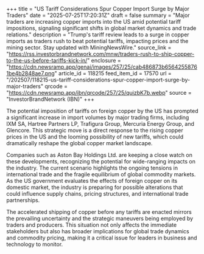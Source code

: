 +++
title = "US Tariff Considerations Spur Copper Import Surge by Major Traders"
date = "2025-07-25T17:20:31Z"
draft = false
summary = "Major traders are increasing copper imports into the US amid potential tariff impositions, signaling significant shifts in global market dynamics and trade relations."
description = "Trump's tariff review leads to a surge in copper imports as traders rush to beat potential tariffs, impacting prices and the mining sector. Stay updated with MiningNewsWire."
source_link = "https://rss.investorbrandnetwork.com/mnw/traders-rush-to-ship-copper-to-the-us-before-tariffs-kick-in/"
enclosure = "https://cdn.newsramp.app/genai/images/257/25/cab486873b65642558761be4b2848ae7.png"
article_id = 118215
feed_item_id = 17570
url = "/202507/118215-us-tariff-considerations-spur-copper-import-surge-by-major-traders"
qrcode = "https://cdn.newsramp.app/ibn/qrcode/257/25/quizbK7b.webp"
source = "InvestorBrandNetwork (IBN)"
+++

<p>The potential imposition of tariffs on foreign copper by the US has prompted a significant increase in import volumes by major trading firms, including IXM SA, Hartree Partners LP, Trafigura Group, Mercuria Energy Group, and Glencore. This strategic move is a direct response to the rising copper prices in the US and the looming possibility of new tariffs, which could dramatically reshape the global copper market landscape.</p><p>Companies such as Aston Bay Holdings Ltd. are keeping a close watch on these developments, recognizing the potential for wide-ranging impacts on the industry. The current scenario highlights the ongoing tensions in international trade and the fragile equilibrium of global commodity markets. As the US government evaluates the effects of foreign copper on its domestic market, the industry is preparing for possible alterations that could influence supply chains, pricing structures, and international trade partnerships.</p><p>The accelerated shipping of copper before any tariffs are enacted mirrors the prevailing uncertainty and the strategic maneuvers being employed by traders and producers. This situation not only affects the immediate stakeholders but also has broader implications for global trade dynamics and commodity pricing, making it a critical issue for leaders in business and technology to monitor.</p>